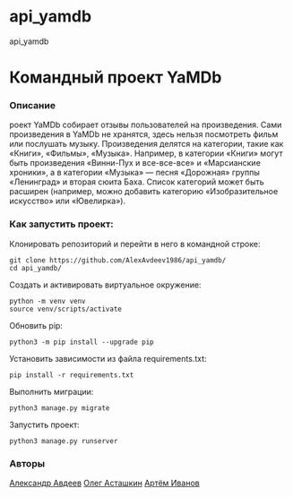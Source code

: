 # api_yamdb
api_yamdb
# Командный проект YaMDb
### Описание
роект YaMDb собирает отзывы пользователей на произведения. Сами произведения в YaMDb не хранятся, здесь нельзя посмотреть фильм или послушать музыку.
Произведения делятся на категории, такие как «Книги», «Фильмы», «Музыка». Например, в категории «Книги» могут быть произведения «Винни-Пух и все-все-все» и «Марсианские хроники», а в категории «Музыка» — песня «Дорожная» группы «Ленинград» и вторая сюита Баха. Список категорий может быть расширен (например, можно добавить категорию «Изобразительное искусство» или «Ювелирка»). 

### Как запустить проект:
Клонировать репозиторий и перейти в него в командной строке:
```
git clone https://github.com/AlexAvdeev1986/api_yamdb/
cd api_yamdb/
```
Cоздать и активировать виртуальное окружение:
```
python -m venv venv
source venv/scripts/activate
```
Обновить pip:
```
python3 -m pip install --upgrade pip
```
Установить зависимости из файла requirements.txt:
```
pip install -r requirements.txt
```
Выполнить миграции:
```
python3 manage.py migrate
```
Запустить проект:
```
python3 manage.py runserver
```


### Авторы
[Александр Авдеев](https://github.com/AlexAvdeev1986/)
[Олег Асташкин](https://github.com/Olegsnap)
[Артём Иванов](https://github.com/ArtemIvCyber/)
